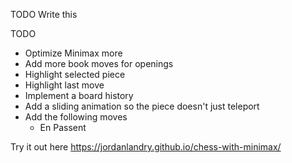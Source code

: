 TODO Write this

TODO

- Optimize Minimax more
- Add more book moves for openings
- Highlight selected piece
- Highlight last move
- Implement a board history
- Add a sliding animation so the piece doesn't just teleport
- Add the following moves
  - En Passent

Try it out here
https://jordanlandry.github.io/chess-with-minimax/
